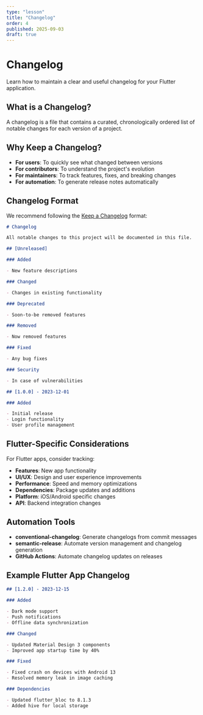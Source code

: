 ```yaml
---
type: "lesson"
title: "Changelog"
order: 4
published: 2025-09-03
draft: true
---
```


# Changelog

Learn how to maintain a clear and useful changelog for your Flutter application.

## What is a Changelog?

A changelog is a file that contains a curated, chronologically ordered list of notable changes for each version of a project.

## Why Keep a Changelog?

- **For users**: To quickly see what changed between versions
- **For contributors**: To understand the project's evolution
- **For maintainers**: To track features, fixes, and breaking changes
- **For automation**: To generate release notes automatically

## Changelog Format

We recommend following the [Keep a Changelog](https://keepachangelog.com/) format:

```markdown
# Changelog

All notable changes to this project will be documented in this file.

## [Unreleased]

### Added

- New feature descriptions

### Changed

- Changes in existing functionality

### Deprecated

- Soon-to-be removed features

### Removed

- Now removed features

### Fixed

- Any bug fixes

### Security

- In case of vulnerabilities

## [1.0.0] - 2023-12-01

### Added

- Initial release
- Login functionality
- User profile management
```

## Flutter-Specific Considerations

For Flutter apps, consider tracking:

- **Features**: New app functionality
- **UI/UX**: Design and user experience improvements
- **Performance**: Speed and memory optimizations
- **Dependencies**: Package updates and additions
- **Platform**: iOS/Android specific changes
- **API**: Backend integration changes

## Automation Tools

- **conventional-changelog**: Generate changelogs from commit messages
- **semantic-release**: Automate version management and changelog generation
- **GitHub Actions**: Automate changelog updates on releases

## Example Flutter App Changelog

```markdown
## [1.2.0] - 2023-12-15

### Added

- Dark mode support
- Push notifications
- Offline data synchronization

### Changed

- Updated Material Design 3 components
- Improved app startup time by 40%

### Fixed

- Fixed crash on devices with Android 13
- Resolved memory leak in image caching

### Dependencies

- Updated flutter_bloc to 8.1.3
- Added hive for local storage
```
